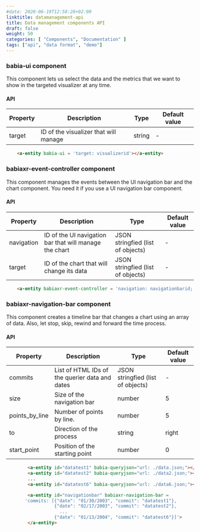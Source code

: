 ```yaml
---
#date: 2020-06-19T12:58:28+02:00
linktitle: datamanagement-api
title: Data management components API
draft: false
weight: 50
categories: [ "Components", "Documentation" ]
tags: ["api", "data format", "demo"]
---
```



### babia-ui component

This component lets us select the data and the metrics that we want to show in the targeted visualizer at any time.

#### API

| Property        | Description           | Type   | Default value |
| --------        | -----------           | ----   | ----- |
| target          | ID of the visualizer that will manage | string | - |

```html
    <a-entity babia-ui = 'target: visualizerid'></a-entity>
```


### babiaxr-event-controller component

This component manages the events between the UI navigation bar and the chart component. You need it if you use a UI navigation bar component.

#### API

| Property        | Description           | Type   | Default value |
| --------        | -----------           | ----   | ----- |
| navigation         | ID of the UI navigation bar that will manage the chart   | JSON  stringfied (list of objects) | - |
| target          | ID of the chart that will change its data  | JSON stringfied (list of objects) | - |

```html
    <a-entity babiaxr-event-controller = 'navigation: navigationbarid; target: chartid'></a-entity>
```

### babiaxr-navigation-bar component

This component creates a timeline bar that changes a chart using an array of data. Also, let stop, skip, rewind and forward the time process. 

#### API

| Property        | Description           | Type   | Default value |
| --------        | -----------           | ----   | ----- |
| commits          | List of HTML IDs of the querier data and dates  | JSON  stringfied (list of objects) | - |
| size          | Size of the navigation bar   | number | 5 |
| points_by_line          | Number of points by line.    | number | 5 |
| to          | Direction of the process  | string | right |
| start_point          | Position of the starting point  | number | 0 |

```html
        <a-entity id="datatest1" babia-queryjson="url: ./data.json;"></a-entity>
        <a-entity id="datatest2" babia-queryjson="url: ./data2.json;"></a-entity>
        ...
        <a-entity id="datatest6" babia-queryjson="url: ./data6.json;"></a-entity>

        <a-entity id="navigationbar" babiaxr-navigation-bar =
       'commits: [{"date": "01/30/2003", "commit": "datatest1"}, 
                  {"date": "02/17/2003", "commit": "datatest2"},
                    ...
                  {"date": "01/13/2004", "commit": "datatest6"}]'>
        </a-entity>
```